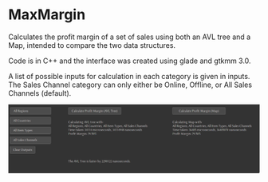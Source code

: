 # MaxMargin
Calculates the profit margin of a set of sales using both an AVL tree and a Map, intended to compare the two data structures.

Code is in C++ and the interface was created using glade and gtkmm 3.0.

A list of possible inputs for calculation in each category is given in inputs. The Sales Channel category can only either be Online, Offline, or All Sales Channels (default). 

![screenshot](https://github.com/lmutter/MaxMargin/blob/main/screenshot.png?raw=true)
